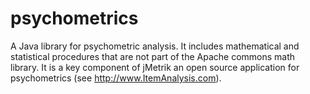 psychometrics
=============

A Java library for psychometric analysis. It includes mathematical and statistical 
procedures that are not part of the Apache commons math library. It is a key component 
of jMetrik an open source application for psychometrics (see http://www.ItemAnalysis.com).

